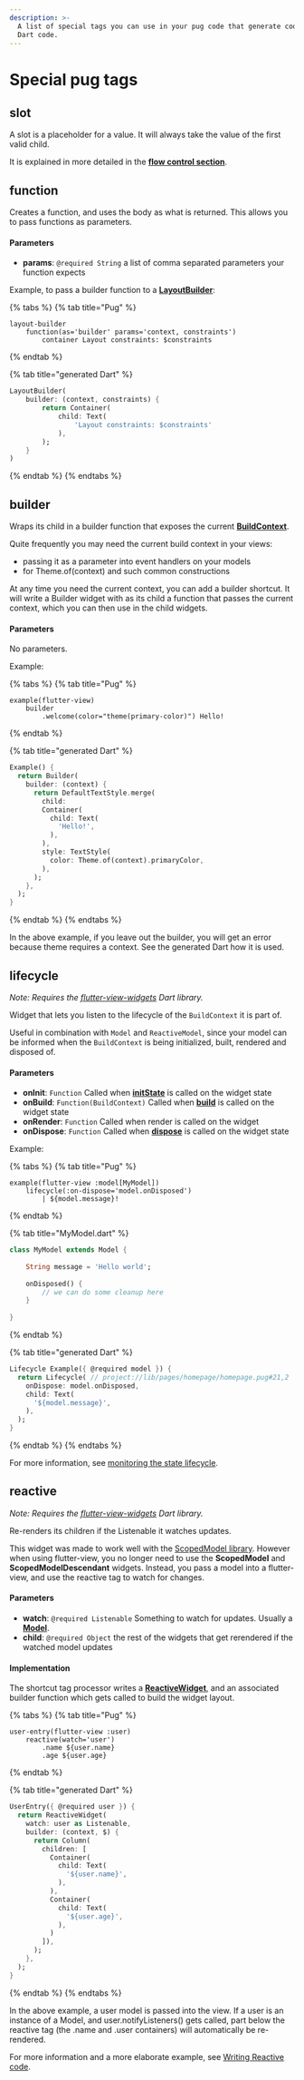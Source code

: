 ```yaml
---
description: >-
  A list of special tags you can use in your pug code that generate code in your
  Dart code.
---
```


# Special pug tags

## slot

A slot is a placeholder for a value. It will always take the value of the first valid child.

It is explained in more detailed in the [**flow control section**](../guide/flow-control.md).

## function

Creates a function, and uses the body as what is returned. This allows you to pass functions as parameters.

#### Parameters

* **params**: `@required String` a list of comma separated parameters your function expects

Example, to pass a builder function to a [**LayoutBuilder**](https://docs.flutter.io/flutter/widgets/LayoutBuilder-class.html):

{% tabs %}
{% tab title="Pug" %}
```pug
layout-builder
    function(as='builder' params='context, constraints')
        container Layout constraints: $constraints
```
{% endtab %}

{% tab title="generated Dart" %}
```dart
LayoutBuilder(
    builder: (context, constraints) {
        return Container(
            child: Text(
                'Layout constraints: $constraints'
            ),
        );
    }
)
```
{% endtab %}
{% endtabs %}

## builder

Wraps its child in a builder function that exposes the current [**BuildContext**](https://docs.flutter.io/flutter/widgets/BuildContext-class.html).

Quite frequently you may need the current build context in your views:

* passing it as a parameter into event handlers on your models
* for Theme.of(context) and such common constructions

At any time you need the current context, you can add a builder shortcut. It will write a Builder widget with as its child a function that passes the current context, which you can then use in the child widgets.

#### Parameters

No parameters.

Example:

{% tabs %}
{% tab title="Pug" %}
```pug
example(flutter-view)
	builder
		.welcome(color="theme(primary-color)") Hello!
```
{% endtab %}

{% tab title="generated Dart" %}
```dart
Example() {
  return Builder(
    builder: (context) {
      return DefaultTextStyle.merge( 
        child: 
        Container(
          child: Text( 
            'Hello!',
          ),
        ),
        style: TextStyle( 
          color: Theme.of(context).primaryColor,
        ),
      );
    },
  );
}
```
{% endtab %}
{% endtabs %}

In the above example, if you leave out the builder, you will get an error because theme requires a context. See the generated Dart how it is used.

## lifecycle

_Note: Requires the_ [_flutter-view-widgets_](https://pub.dev/packages/flutter\_view\_widgets) _Dart library._

Widget that lets you listen to the lifecycle of the `BuildContext` it is part of.

Useful in combination with `Model` and `ReactiveModel`, since your model can be informed when the `BuildContext` is being initialized, built, rendered and disposed of.

#### Parameters

* **onInit**: `Function` Called when [**initState**](https://docs.flutter.io/flutter/widgets/State/initState.html) is called on the widget state
* **onBuild**: `Function(BuildContext)` Called when [**build**](https://docs.flutter.io/flutter/widgets/State/build.html) is called on the widget state
* **onRender**: `Function` Called when render is called on the widget
* **onDispose**: `Function` Called when [**dispose**](https://docs.flutter.io/flutter/widgets/State/dispose.html) is called on the widget state

Example:

{% tabs %}
{% tab title="Pug" %}
```pug
example(flutter-view :model[MyModel])
	lifecycle(:on-dispose='model.onDisposed')
		| ${model.message}!
```
{% endtab %}

{% tab title="MyModel.dart" %}
```dart
class MyModel extends Model {
    
    String message = 'Hello world';
    
    onDisposed() {
        // we can do some cleanup here
    }
    
}
```
{% endtab %}

{% tab title="generated Dart" %}
```dart
Lifecycle Example({ @required model }) {
  return Lifecycle( // project://lib/pages/homepage/homepage.pug#21,2
    onDispose: model.onDisposed,
    child: Text( 
      '${model.message}',
    ),
  );
}
```
{% endtab %}
{% endtabs %}

For more information, see [monitoring the state lifecycle](../guide/writing-reactive-code.md#monitoring-the-state-lifecycle).&#x20;

## reactive

_Note: Requires the_ [_flutter-view-widgets_](https://pub.dev/packages/flutter\_view\_widgets) _Dart library._

Re-renders its children if the Listenable it watches updates.

This widget was made to work well with the [ScopedModel library](https://pub.dartlang.org/packages/scoped\_model). However when using flutter-view, you no longer need to use the **ScopedModel** and **ScopedModelDescendant** widgets. Instead, you pass a model into a flutter-view, and use the reactive tag to watch for changes.

#### Parameters

* **watch**: `@required Listenable` Something to watch for updates. Usually a [**Model**](https://pub.dartlang.org/documentation/scoped\_model/latest/scoped\_model/Model-class.html).
* **child**: `@required Object` the rest of the widgets that get rerendered if the watched model updates

#### Implementation

The shortcut tag processor writes a [**ReactiveWidget**](https://pub.dartlang.org/documentation/flutter\_view\_tools/latest/flutter\_view\_tools/ReactiveWidget-class.html), and an associated builder function which gets called to build the widget layout.

{% tabs %}
{% tab title="Pug" %}
```pug
user-entry(flutter-view :user)
	reactive(watch='user')
		.name ${user.name}
		.age ${user.age}
```
{% endtab %}

{% tab title="generated Dart" %}
```dart
UserEntry({ @required user }) {
  return ReactiveWidget(
    watch: user as Listenable,
    builder: (context, $) {
      return Column( 
        children: [
          Container(
            child: Text( 
              '${user.name}',
            ),
          ),
          Container(
            child: Text( 
              '${user.age}',
            ),
          )
        ]),
      );
    },
  );
}

```
{% endtab %}
{% endtabs %}

In the above example, a user model is passed into the view. If a user is an instance of a Model, and user.notifyListeners() gets called, part below the reactive tag (the .name and .user containers) will automatically be re-rendered.

For more information and a more elaborate example, see [Writing Reactive code](../guide/writing-reactive-code.md).
